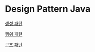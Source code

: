# Design Pattern Java


[생성 패턴](./src/creational-pattern/README.md)

[행위 패턴](./src/behavior-pattern/README.md)

[구조 패턴](./src/structure-pattern/README.md)
